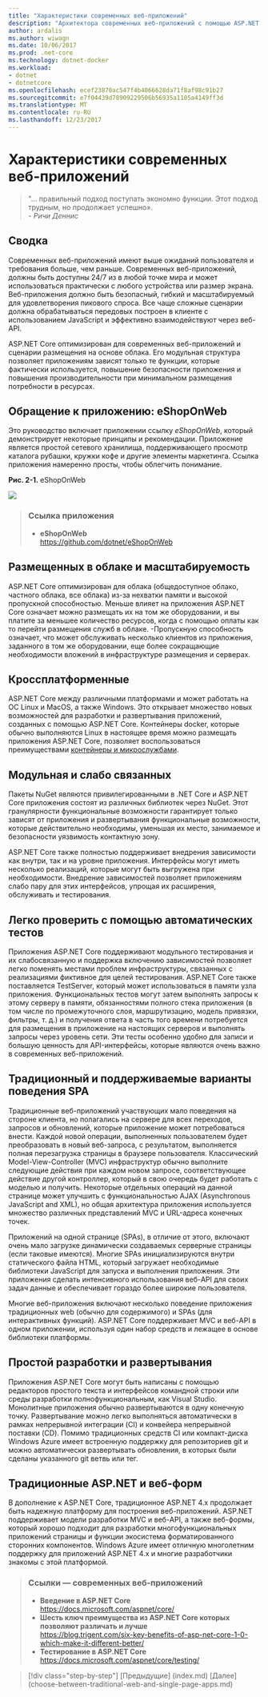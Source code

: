 ```yaml
---
title: "Характеристики современных веб-приложений"
description: "Архитектора современных веб-приложений с помощью ASP.NET Core и Azure | характеристики современных веб-приложений"
author: ardalis
ms.author: wiwagn
ms.date: 10/06/2017
ms.prod: .net-core
ms.technology: dotnet-docker
ms.workload:
- dotnet
- dotnetcore
ms.openlocfilehash: ecef23870ac547f4b4066628da71f8af98c91b27
ms.sourcegitcommit: e7f04439d78909229506b56935a1105a4149ff3d
ms.translationtype: MT
ms.contentlocale: ru-RU
ms.lasthandoff: 12/23/2017
---
```

# <a name="characteristics-of-modern-web-applications"></a>Характеристики современных веб-приложений

> "… правильный подход поступать экономно функции. Этот подход трудным, но продолжает успешно».  
> _\- Ричи Деннис_

## <a name="summary"></a>Сводка

Современных веб-приложений имеют выше ожиданий пользователя и требования больше, чем раньше. Современных веб-приложений, должны быть доступны 24/7 из в любой точке мира и может использоваться практически с любого устройства или размер экрана. Веб-приложения должно быть безопасный, гибкий и масштабируемый для удовлетворения пикового спроса. Все чаще сложные сценарии должна обрабатываться передовых построен в клиенте с использованием JavaScript и эффективно взаимодействуют через веб-API.

ASP.NET Core оптимизирован для современных веб-приложений и сценарии размещения на основе облака. Его модульная структура позволяет приложениям зависят только те функции, которые фактически используется, повышение безопасности приложения и повышения производительности при минимальном размещения потребности в ресурсах.

## <a name="reference-application-eshoponweb"></a>Обращение к приложению: eShopOnWeb

Это руководство включает приложении ссылку *eShopOnWeb*, который демонстрирует некоторые принципы и рекомендации. Приложение является простой сетевого хранилища, поддерживающего просмотр каталога рубашки, кружки кофе и другие элементы маркетинга. Ссылка приложения намеренно просты, чтобы облегчить понимание.

**Рис. 2-1.** eShopOnWeb

![](./media/image2-1.png)

> ### <a name="reference-application"></a>Ссылка приложения
> - **eShopOnWeb**  
> <https://github.com/dotnet/eShopOnWeb>

## <a name="cloud-hosted-and-scalable"></a>Размещенных в облаке и масштабируемость

ASP.NET Core оптимизирован для облака (общедоступное облако, частного облака, все облака) из-за нехватки памяти и высокой пропускной способностью. Меньше влияет на приложения ASP.NET Core означает можно размещать их на том же оборудовании, и вы платите за меньшее количество ресурсов, когда с помощью оплаты как то перейти размещения служб в облаке. -Пропускную способность означает, что может обслуживать несколько клиентов из приложения, заданного в том же оборудовании, еще более сокращающие необходимости вложений в инфраструктуре размещения и серверах.

## <a name="cross-platform"></a>Кроссплатформенные

ASP.NET Core между различными платформами и может работать на ОС Linux и MacOS, а также Windows. Это открывает множество новых возможностей для разработки и развертывания приложений, созданных с помощью ASP.NET Core. Контейнеры docker, которые обычно выполняются Linux в настоящее время можно размещать приложения ASP.NET Core, позволяет воспользоваться преимуществами [контейнеры и микрослужбами](../microservices-architecture/index.md).

## <a name="modular-and-loosely-coupled"></a>Модульная и слабо связанных

Пакеты NuGet являются привилегированными в .NET Core и ASP.NET Core приложения состоят из различных библиотек через NuGet. Этот гранулярности функциональные возможности гарантирует только зависят от приложения и развертывания функциональные возможности, которые действительно необходимы, уменьшая их место, занимаемое и безопасности уязвимость контактную зону.

ASP.NET Core также полностью поддерживает внедрения зависимости как внутри, так и на уровне приложения. Интерфейсы могут иметь несколько реализаций, которые могут быть выгружена при необходимости. Внедрение зависимостей позволяет приложениям слабо пару для этих интерфейсов, упрощая их расширения, обслуживать и тестирования.

## <a name="easily-tested-with-automated-tests"></a>Легко проверить с помощью автоматических тестов

Приложения ASP.NET Core поддерживают модульного тестирования и их слабосвязанную и поддержка включению зависимостей позволяет легко поменять местами проблем инфраструктуры, связанных с реализациями фиктивное для целей тестирования. ASP.NET Core также поставляется TestServer, который может использоваться в памяти узла приложения. Функциональных тестов могут затем выполнять запросы к этому серверу в памяти, обязанностями полного стека приложения (в том числе по промежуточного слоя, маршрутизацию, модель привязки, фильтры, т. д.) и получения ответа в часть того времени потребуется для размещения в приложение на настоящих серверов и выполнять запросы через уровень сети. Эти тесты особенно удобно для записи и большую ценность для API-интерфейсы, которые являются очень важно в современных веб-приложений.

## <a name="traditional-and-spa-behaviors-supported"></a>Традиционный и поддерживаемые варианты поведения SPA

Традиционные веб-приложений участвующих мало поведения на стороне клиента, но полагались на сервере для всех переходов, запросов и обновлений, которые приложение может потребоваться внести. Каждой новой операции, выполненных пользователем будет преобразовать в новый веб-запроса, с результатом, выполняется полная перезагрузка страницы в браузере пользователя. Классический Model-View-Controller (MVC) инфраструктур обычно выполните следующие действия при каждом новом запросе, соответствующее действие другой контроллер, который в свою очередь будет работать с моделью и получить. Некоторые отдельных операций на данной странице может улучшить с функциональностью AJAX (Asynchronous JavaScript and XML), но общая архитектура приложения используется множество различных представлений MVC и URL-адреса конечных точек.

Приложений на одной странице (SPAs), в отличие от этого, включают очень мало загрузке динамически создаваемых серверные страницы (если таковые имеются). Многие SPAs инициализируются внутри статического файла HTML, который загружает необходимые библиотеки JavaScript для запуска и выполнения приложения. Эти приложения сделать интенсивного использования веб-API для своих задач данные и обеспечивает гораздо более широкие пользователя.

Многие веб-приложения включают несколько поведение приложения традиционных web (обычно для содержимого) и SPAs (для интерактивных функций). ASP.NET Core поддерживает MVC и веб-API в одном приложении, используя один набор средств и лежащее в основе библиотеки платформы.

## <a name="simple-development-and-deployment"></a>Простой разработки и развертывания

Приложения ASP.NET Core могут быть написаны с помощью редакторов простого текста и интерфейсов командной строки или среды разработки полнофункциональным, как Visual Studio. Монолитные приложения обычно развертываются в одну конечную точку. Развертывание можно легко выполняться автоматически в рамках непрерывной интеграции (CI) и конвейера непрерывной поставки (CD). Помимо традиционных средств CI или компакт-диска Windows Azure имеет встроенную поддержку для репозиториев git и можно автоматически развертывать обновления, в которых были сделаны указанного git ветвь или тег.

## <a name="traditional-aspnet-and-web-forms"></a>Традиционные ASP.NET и веб-форм

В дополнение к ASP.NET Core, традиционное ASP.NET 4.x продолжает быть надежную платформу для построения веб-приложений. ASP.NET поддерживает модели разработки MVC и веб-API, а также веб-формы, который хорошо подходит для разработки многофункциональных приложений страницы и функции экосистема форматированного сторонних компонентов. Windows Azure имеет отличную многолетним поддержку для приложений ASP.NET 4.x и многие разработчики знакомы с этой платформой.

> ### <a name="references--modern-web-applications"></a>Ссылки — современных веб-приложений
> - **Введение в ASP.NET Core**  
> <https://docs.microsoft.com/aspnet/core/>
> - **Шесть ключ преимущества из ASP.NET Core которых позволяют различать и лучше**  
> <https://blog.trigent.com/six-key-benefits-of-asp-net-core-1-0-which-make-it-different-better/>
> - **Тестирование в ASP.NET Core**  
> <https://docs.microsoft.com/aspnet/core/testing/>

>[!div class="step-by-step"]
[Предыдущие] (index.md) [Далее] (choose-between-traditional-web-and-single-page-apps.md)
